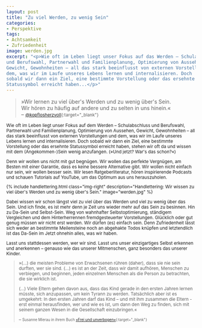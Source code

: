 ```yaml
---
layout: post
title: "Zu viel Werden, zu wenig Sein"
categories:
- Perspektive
tags:
- Achtsamkeit
- Zufriedenheit
image: werden.jpg
excerpt: "<p>Wie oft im Leben liegt unser Fokus auf das Werden – Schulabschluss
und Berufswahl, Partnerwahl und Familienplanung, Optimierung von Aussehen,
Gewicht, Gewohnheiten – all das stark beeinflusst von externen Vorstellungen und
dem, was wir im Laufe unseres Lebens lernen und internalisieren. Doch
sobald wir dann ein Ziel, eine bestimmte Vorstellung oder das ersehnte
Statussymbol erreicht haben...</p>"
---
```


>»Wir lernen zu viel über's Werden und zu wenig über's Sein.<br/>
Wir hören zu häufig auf andere und zu selten in uns hinein.«<br/>
– <small>[@kopflosherzvoll](https://www.instagram.com/kopflosherzvoll/){:target="\_blank"}

Wie oft im Leben liegt unser Fokus auf dem Werden – Schulabschluss und
Berufswahl, Partnerwahl und Familienplanung, Optimierung von Aussehen, Gewicht,
Gewohnheiten – all das stark beeinflusst von externen Vorstellungen und dem, was
wir im Laufe unseres Lebens lernen und internalisieren. Doch sobald wir dann ein
Ziel, eine bestimmte Vorstellung oder das ersehnte Statussymbol erreicht haben,
stehen wir oft da und wissen mit dem (Angekommen-)Sein wenig anzufangen.
(»Und jetzt? War's das schon?«)

Denn wir wollen uns nicht mit gut begnügen. Wir wollen das perfekte Vergnügen,
am Besten mit einer Garantie, dass es keine bessere Alternative gibt. Wir wollen
nicht einfach nur sein, wir wollen besser sein. Wir lesen Ratgeberliteratur,
hören inspirierende Podcasts und schauen Tutorials auf YouTube, um das Optimum
aus uns herauszuholen.

{% include handlettering.html
class="img-right"
description="Handlettering: Wir wissen zu viel über's Werden und zu wenig über's Sein."
image="werden.jpg"
%}

Dabei wissen wir schon längst viel zu viel über das Werden und viel zu wenig
über das Sein. Und ich finde, es ist mehr denn je Zeit uns wieder mehr auf das
Sein zu besinnen. Hin zu Da-Sein und Selbst-Sein. Weg von wahnhafter
Selbstoptimierung, ständigem Vergleichen und dem Hinterherrennen
fremdgesteuerter Vorstellungen. Glücklich oder gut genug müssen wir nicht erst
werden. Wir dürfen (es) einfach sein. Denn Zufriedenheit lässt sich weder an
bestimmte Meilensteine noch an abgehakte Todos knüpfen und letztendlich ist das
Da-Sein im Jetzt ohnehin alles, was wir haben.

Lasst uns stattdessen werden, wer wir sind. Lasst uns unser einzigartiges Selbst
erkennen und anerkennen – genauso wie das unserer Mitmenschen, ganz besonders das
unserer Kinder.

>»(...) die meisten Probleme von Erwachsenen rühren (daher), dass sie nie sein
durften, wer sie sind. (...) es ist an der Zeit, dass wir damit aufhören,
Menschen zu verbiegen, und beginnen, jeden einzelnen Menschen als die Person zu
betrachten, die sie wirklich ist.
>
> (...) Viele Eltern gehen davon aus, dass das Kind gerade in den ersten Jahren
lernen müsste, sich anzupassen, um kein Tyrann zu werden. Tatsächlich aber ist
es umgekehrt: In den ersten Jahren darf das Kind – und mit ihm zusammen die
Eltern - erst einmal herausfinden, wer und wie es ist, um dann den Weg zu finden,
sich mit seinem ganzen Wesen in die Gesellschaft einzubringen.«<br/>
>
> – <small>Susanne Mierau in ihrem Buch [»Frei und unverbogen«](https://geborgen-wachsen.de/produkt/buch-frei-und-unverbogen/){:target="\_blank"}
